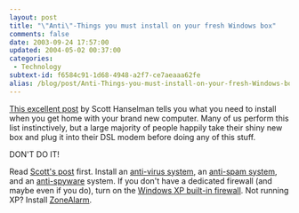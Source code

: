 ```yaml
---
layout: post
title: "\"Anti\"-Things you must install on your fresh Windows box"
comments: false
date: 2003-09-24 17:57:00
updated: 2004-05-02 00:37:00
categories:
 - Technology
subtext-id: f6584c91-1d68-4948-a2f7-ce7aeaaa62fe
alias: /blog/post/Anti-Things-you-must-install-on-your-fresh-Windows-box.aspx
---
```



[This excellent post](http://www.hanselman.com/blog/PermaLink.aspx?guid=5584cb8c-d684-4d0e-9918-b6891c8660ff) by Scott Hanselman tells you what you need to install when you get home with your brand new computer. Many of us perform this list instinctively, but a large majority of people happily take their shiny new box and plug it into their DSL modem before doing any of this stuff.

DON'T DO IT!

Read [Scott's post](http://www.hanselman.com/blog/PermaLink.aspx?guid=5584cb8c-d684-4d0e-9918-b6891c8660ff) first. Install an [anti-virus system](http://www.grisoft.com/us/us_dwnl_free.php), an [anti-spam system](http://spambayes.sourceforge.net/), and an [anti-spyware](http://www.safer-networking.org/) system. If you don't have a dedicated firewall (and maybe even if you do), turn on the [Windows XP built-in firewall](http://www.microsoft.com/windowsxp/pro/using/howto/networking/icf.asp). Not running XP? Install [ZoneAlarm](http://www.zonelabs.com/store/content/catalog/products/sku_list_za.jsp;jsessionid=1xoXNkbgFSm44zLptl2m4iP15ZxwDT8E1BeQX0efz6Am0tHM6Iiq!-842231668!-1062696904!7551!7552!744931396!-1062696905!7551!7552?lid=home_zainfo).
